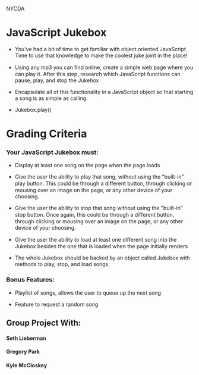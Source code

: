  NYCDA
  # JavaScript Jukebox
   * You've had a bit of time to get familiar with object oriented JavaScript. Time to use that knowledge to make the coolest juke joint in the place!
   
   * Using any mp3 you can ﬁnd online, create a simple web page where you can play it. After this step, research which JavaScript functions can pause, play, and stop the Jukebox
   
   * Encapsulate all of this functionality in a JavaScript object so that starting a song is as simple as calling:
   
   *  Jukebox.play()
   
   
 # Grading Criteria

 ### Your JavaScript Jukebox must:
  
  * Display at least one song on the page when the page loads
  
  * Give the user the ability to play that song, without using the "built-in" play button. This could be through a diﬀerent
button, through clicking or mousing over an image on the page, or any other device of your choosing.
 
  * Give the user the ability to stop that song without using the "built-in" stop button. Once again, this could be through a diﬀerent button, through clicking or mousing over an image on the page, or any other device of your choosing.
  
  * Give the user the ability to load at least one diﬀerent song into the Jukebox besides the one that is loaded when the page initially renders
  
  * The whole Jukebox should be backed by an object called Jukebox with methods to play, stop, and load songs.


 ### Bonus Features:
 
  * Playlist of songs, allows the user to queue up the next song
 
  * Feature to request a random song

## Group Project With:
#### Seth Lieberman
#### Gregory Park
#### Kyle McCloskey

